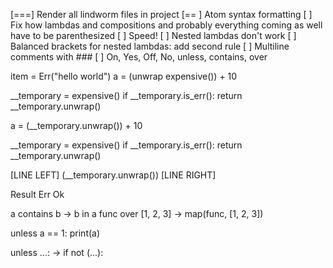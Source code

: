 [===] Render all lindworm files in project
[== ] Atom syntax formatting
[   ] Fix how lambdas and compositions and probably everything coming as well have to be parenthesized
[   ] Speed!
[   ] Nested lambdas don't work
[   ] Balanced brackets for nested lambdas: add second rule
[   ] Multiline comments with ###
[   ] On, Yes, Off, No, unless, contains, over

item = Err("hello world")
a = (unwrap expensive()) + 10

__temporary = expensive()
if __temporary.is_err():
    return __temporary.unwrap()

a = (__temporary.unwrap()) + 10


__temporary = expensive()
if __temporary.is_err():
    return __temporary.unwrap()

[LINE LEFT] (__temporary.unwrap()) [LINE RIGHT]


Result Err Ok

a contains b -> b in a
func over [1, 2, 3] -> map(func, [1, 2, 3])

unless a == 1:
    print(a)

unless ...: -> if not (...):

